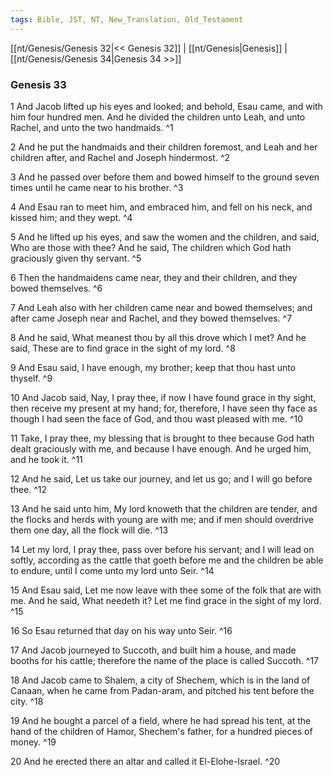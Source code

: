 ```yaml
---
tags: Bible, JST, NT, New_Translation, Old_Testament
---
```


[[nt/Genesis/Genesis 32|<< Genesis 32]] | [[nt/Genesis|Genesis]] | [[nt/Genesis/Genesis 34|Genesis 34 >>]]

### Genesis 33

1 And Jacob lifted up his eyes and looked; and behold, Esau came, and with him four hundred men. And he divided the children unto Leah, and unto Rachel, and unto the two handmaids.  ^1

2 And he put the handmaids and their children foremost, and Leah and her children after, and Rachel and Joseph hindermost.  ^2

3 And he passed over before them and bowed himself to the ground seven times until he came near to his brother.  ^3

4 And Esau ran to meet him, and embraced him, and fell on his neck, and kissed him; and they wept.  ^4

5 And he lifted up his eyes, and saw the women and the children, and said, Who are those with thee? And he said, The children which God hath graciously given thy servant.  ^5

6 Then the handmaidens came near, they and their children, and they bowed themselves.  ^6

7 And Leah also with her children came near and bowed themselves; and after came Joseph near and Rachel, and they bowed themselves.  ^7

8 And he said, What meanest thou by all this drove which I met? And he said, These are to find grace in the sight of my lord.  ^8

9 And Esau said, I have enough, my brother; keep that thou hast unto thyself.  ^9

10 And Jacob said, Nay, I pray thee, if now I have found grace in thy sight, then receive my present at my hand; for, therefore, I have seen thy face as though I had seen the face of God, and thou wast pleased with me.  ^10

11 Take, I pray thee, my blessing that is brought to thee because God hath dealt graciously with me, and because I have enough. And he urged him, and he took it.  ^11

12 And he said, Let us take our journey, and let us go; and I will go before thee.  ^12

13 And he said unto him, My lord knoweth that the children are tender, and the flocks and herds with young are with me; and if men should overdrive them one day, all the flock will die.  ^13

14 Let my lord, I pray thee, pass over before his servant; and I will lead on softly, according as the cattle that goeth before me and the children be able to endure, until I come unto my lord unto Seir.  ^14

15 And Esau said, Let me now leave with thee some of the folk that are with me. And he said, What needeth it? Let me find grace in the sight of my lord.  ^15

16 So Esau returned that day on his way unto Seir.  ^16

17 And Jacob journeyed to Succoth, and built him a house, and made booths for his cattle; therefore the name of the place is called Succoth.  ^17

18 And Jacob came to Shalem, a city of Shechem, which is in the land of Canaan, when he came from Padan-aram, and pitched his tent before the city.  ^18

19 And he bought a parcel of a field, where he had spread his tent, at the hand of the children of Hamor, Shechem\'s father, for a hundred pieces of money.  ^19

20 And he erected there an altar and called it El-Elohe-Israel.  ^20

 
